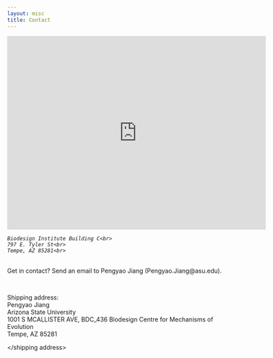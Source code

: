 ```yaml
---
layout: misc
title: Contact
---
```


<iframe src="https://www.google.com/maps/embed?pb=!1m14!1m8!1m3!1d2686.2327243314626!2d-111.92880857278264!3d33.419519976007344!3m2!1i1024!2i768!4f13.1!3m3!1m2!1s0x872b09e6b812c1bf%3A0xddbf9c609faf129e!2sBiodesign%20Institute%20Building%20C!5e0!3m2!1sen!2sus!4v1682442236266!5m2!1sen!2sus" width="600" height="450" style="border:0;" allowfullscreen="" loading="lazy" referrerpolicy="no-referrer-when-downgrade"></iframe>

<address>

	Biodesign Institute Building C<br>
	797 E. Tyler St<br>
	Tempe, AZ 85281<br>

</address>

<p>&nbsp;<br>
Get in contact? Send an email to Pengyao Jiang (Pengyao.Jiang@asu.edu).
<p>&nbsp;<br>


<shipping address>

Shipping address:<br>
	Pengyao Jiang<br>
	Arizona State University<br>
	1001 S MCALLISTER AVE, BDC_436 Biodesign Centre for Mechanisms of Evolution<br>
	Tempe, AZ 85281<br>

</shipping address>
